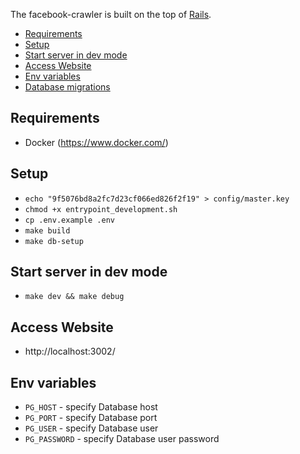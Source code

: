 The facebook-crawler is built on the top of [Rails](https://rubyonrails.org/).

- [Requirements](#requirements)
- [Setup](#setup)
- [Start server in dev mode](#start-server-in-dev-mode)
- [Access Website](#access-website)
- [Env variables](#env-variables)
- [Database migrations](./doc/database-migrations.md)

## Requirements

- Docker (https://www.docker.com/)

## Setup
- `echo "9f5076bd8a2fc7d23cf066ed826f2f19" > config/master.key`
- `chmod +x entrypoint_development.sh`
- `cp .env.example .env`
- `make build`
- `make db-setup`

## Start server in dev mode
- `make dev && make debug`

## Access Website
- http://localhost:3002/

## Env variables
- `PG_HOST` - specify Database host
- `PG_PORT` - specify Database port
- `PG_USER` - specify Database user
- `PG_PASSWORD` - specify Database user password
